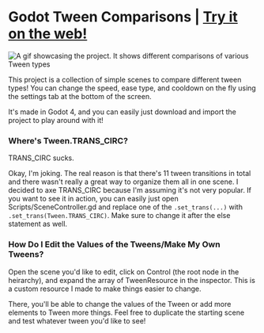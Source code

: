 # Godot Tween Comparisons | [Try it on the web!](https://popcar2.itch.io/tweens-comparison)
![A gif showcasing the project. It shows different comparisons of various Tween types](Images/Tween_Comparison_Project.gif)

This project is a collection of simple scenes to compare different tween types! You can change the speed, ease type, and cooldown
 on the fly using the settings tab at the bottom of the screen.
 
 It's made in Godot 4, and you can easily just download and import the project to play around with it!
 
### Where's Tween.TRANS_CIRC?
 
TRANS_CIRC sucks.

Okay, I'm joking. The real reason is that there's 11 tween transitions in total and there wasn't really a great way to organize them all in one scene.
 I decided to axe TRANS_CIRC because I'm assuming it's not very popular.
 If you want to see it in action, you can easily just open Scripts/SceneController.gd
 and replace one of the `.set_trans(...)` with `.set_trans(Tween.TRANS_CIRC)`. Make sure to change it after the else statement as well.
 
### How Do I Edit the Values of the Tweens/Make My Own Tweens?

Open the scene you'd like to edit, click on Control (the root node in the heirarchy), and expand the array of TweenResource in the inspector.
 This is a custom resource I made to make things easier to change.

There, you'll be able to change the values of the Tween or add more elements to Tween more things.
 Feel free to duplicate the starting scene and test whatever tween you'd like to see!
